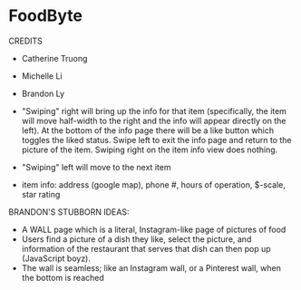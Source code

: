 # FoodByte

CREDITS
- Catherine Truong
- Michelle Li
- Brandon Ly

- "Swiping" right will bring up the info for that item (specifically, the item
  will move half-width to the right and the info will appear directly on the
  left). At the bottom of the info page there will be a like button which
  toggles the liked status. Swipe left to exit the info page and return to the
  picture of the item. Swiping right on the item info view does nothing.
- "Swiping" left will move to the next item
- item info: address (google map), phone #, hours of operation, $-scale, 
  star rating

BRANDON'S STUBBORN IDEAS:
- A WALL page which is a literal, Instagram-like page of pictures of food
- Users find a picture of a dish they like, select the picture, and information
  of the restaurant that serves that dish can then pop up (JavaScript boyz).
- The wall is seamless; like an Instagram wall, or a Pinterest wall, when the
  bottom is reached 